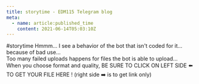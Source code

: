 ```yaml
---
title: storytime - EDM115 Telegram blog
meta:
  - name: article:published_time
    content: 2021-06-14T05:03:10Z
---
```


#storytime Hmmm… I see a behavior of the bot that isn't coded for it… because of bad use…  
Too many failed uploads happens for files the bot is able to upload…  
When you choose format and quality, BE SURE TO CLICK ON LEFT SIDE :arrow_left: TO GET YOUR FILE HERE ! (right side :arrow_right: is to get link only)
